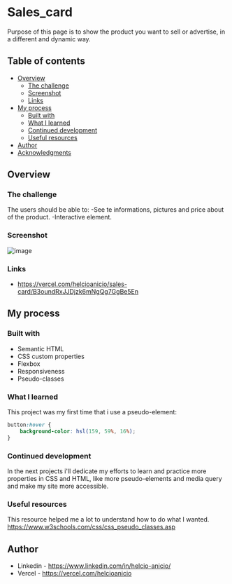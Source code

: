 # Sales_card

Purpose of this page is to show the product you want to sell or advertise, in a different and dynamic way.

## Table of contents

- [Overview](#overview)
  - [The challenge](#the-challenge)
  - [Screenshot](#screenshot)
  - [Links](#links)
- [My process](#my-process)
  - [Built with](#built-with)
  - [What I learned](#what-i-learned)
  - [Continued development](#continued-development)
  - [Useful resources](#useful-resources)
- [Author](#author)
- [Acknowledgments](#acknowledgments)


## Overview


### The challenge

The users should be able to:
-See te informations, pictures and price about of the product.
-Interactive element.
<!-- -View the optimal layout depending on their device's screen size. -->

### Screenshot
![image](https://user-images.githubusercontent.com/117602073/214888784-f6db2a94-2135-4ea2-a2db-ab954243d9e8.png)

### Links

- https://vercel.com/helcioanicio/sales-card/B3oundRxJJDjzk6mNgQg7GgBe5En


## My process

### Built with

- Semantic HTML 
- CSS custom properties
- Flexbox
- Responsiveness
- Pseudo-classes

### What I learned

This project was my first time that i use a pseudo-element:

```CSS
button:hover {
    background-color: hsl(159, 59%, 16%);
}
```

### Continued development

In the next projects i'll dedicate my efforts to learn and practice more properties in CSS and HTML, like more pseudo-elements and media query and make my site more accessible.

### Useful resources

This resource helped me a lot to understand how to do what I wanted.
https://www.w3schools.com/css/css_pseudo_classes.asp

## Author

- Linkedin - https://www.linkedin.com/in/helcio-anicio/ 
- Vercel - https://vercel.com/helcioanicio


<!-- ## Acknowledgments -->